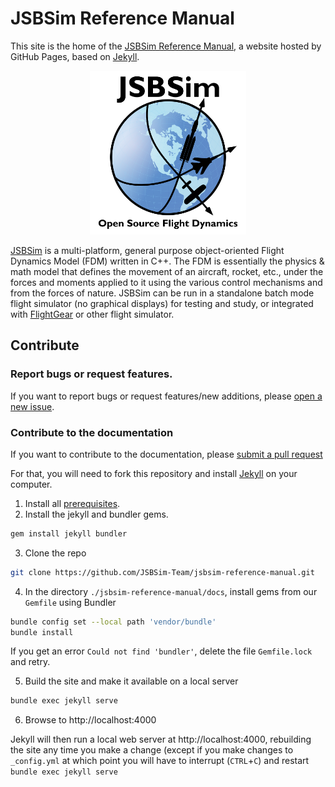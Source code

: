# JSBSim Reference Manual

This site is the home of the [JSBSim Reference Manual](https://jsbsim-team.github.io/jsbsim-reference-manual), a website hosted by GitHub Pages, based on [Jekyll](https://jekyllrb.com).

<p align="center">
<img width="250" heigth="250" src="https://github.com/JSBSim-Team/jsbsim-logo/blob/master/logo_JSBSIM_globe.png">
</p>

[JSBSim](https://github.com/JSBSim-Team/jsbsim) is a multi-platform, general purpose object-oriented Flight Dynamics Model (FDM) written in C++. The FDM is essentially the physics & math model that defines the movement of an aircraft, rocket, etc., under the forces and moments applied to it using the various control mechanisms and from the forces of nature. JSBSim can be run in a standalone batch mode flight simulator (no graphical displays) for testing and study, or integrated with [FlightGear](https://www.flightgear.org/) or other flight simulator.
 
## Contribute
### Report bugs or request features.
If you want to report bugs or request features/new additions, please [open a new issue](https://github.com/JSBSim-Team/jsbsim-reference-manual/issues).
### Contribute to the documentation
If you want to contribute to the documentation, please [submit a pull request](https://github.com/JSBSim-Team/jsbsim-reference-manual/pulls)

For that, you will need to fork this repository and install [Jekyll](https://jekyllrb.com) on your computer.
1. Install all [prerequisites](https://jekyllrb.com/docs/installation/).
2. Install the jekyll and bundler gems.
```bash
gem install jekyll bundler
```
3. Clone the repo
```bash
git clone https://github.com/JSBSim-Team/jsbsim-reference-manual.git
```
4. In the directory `./jsbsim-reference-manual/docs`, install gems from our `Gemfile` using Bundler
```bash
bundle config set --local path 'vendor/bundle'
bundle install
```
If you get an error `Could not find 'bundler'`, delete the file `Gemfile.lock` and retry.

5. Build the site and make it available on a local server
```bash
bundle exec jekyll serve
```
6. Browse to http://localhost:4000

Jekyll will then run a local web server at http://localhost:4000, rebuilding the site any time you make a change (except if you make changes to `_config.yml` at which point you will have to interrupt (`CTRL`+`C`) and restart `bundle exec jekyll serve`
